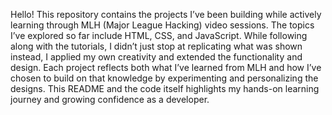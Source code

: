 Hello! This repository contains the projects I’ve been building while actively learning through MLH (Major League Hacking) video sessions. The topics I’ve explored so far include HTML, CSS, and JavaScript. While following along with the tutorials, I didn’t just stop at replicating what was shown instead, I applied my own creativity and extended the functionality and design. Each project reflects both what I’ve learned from MLH and how I’ve chosen to build on that knowledge by experimenting and personalizing the designs. This README and the code itself highlights my hands-on learning journey and growing confidence as a developer.
